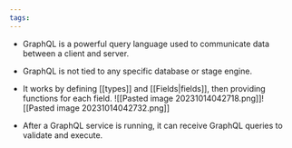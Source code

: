 ```yaml
---
tags:
---
```

- GraphQL is a powerful query language used to communicate data between a client and server.
- GraphQL is not tied to any specific database or stage engine.
- It works by defining [[types]] and [[Fields|fields]], then providing functions for each field.
  ![[Pasted image 20231014042718.png]]![[Pasted image 20231014042732.png]]

- After a GraphQL service is running, it can receive GraphQL queries to validate and execute.